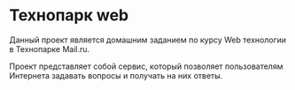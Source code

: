# Технопарк web

Данный проект является домашним заданием по 
курсу Web технологии в Технопарке Mail.ru.

Проект представляет собой сервис, который позволяет пользователям
Интернета задавать вопросы и получать на них ответы.

